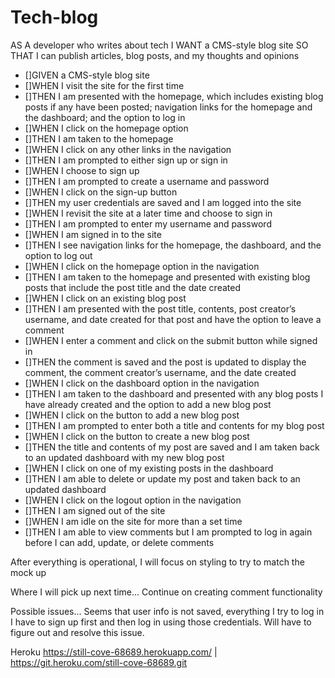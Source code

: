 # Tech-blog

AS A developer who writes about tech
I WANT a CMS-style blog site
SO THAT I can publish articles, blog posts, and my thoughts and opinions

* []GIVEN a CMS-style blog site
* []WHEN I visit the site for the first time
* []THEN I am presented with the homepage, which includes existing blog posts if any have been posted; navigation links for the homepage and the dashboard; and the option to log in
* []WHEN I click on the homepage option
* []THEN I am taken to the homepage
* []WHEN I click on any other links in the navigation
* []THEN I am prompted to either sign up or sign in
* []WHEN I choose to sign up
* []THEN I am prompted to create a username and password
* []WHEN I click on the sign-up button
* []THEN my user credentials are saved and I am logged into the site
* []WHEN I revisit the site at a later time and choose to sign in
* []THEN I am prompted to enter my username and password
* []WHEN I am signed in to the site
* []THEN I see navigation links for the homepage, the dashboard, and the option to log out
* []WHEN I click on the homepage option in the navigation
* []THEN I am taken to the homepage and presented with existing blog posts that include the post title and the date created
* []WHEN I click on an existing blog post
* []THEN I am presented with the post title, contents, post creator’s username, and date created for that post and have the option to leave a comment
* []WHEN I enter a comment and click on the submit button while signed in
* []THEN the comment is saved and the post is updated to display the comment, the comment creator’s username, and the date created
* []WHEN I click on the dashboard option in the navigation
* []THEN I am taken to the dashboard and presented with any blog posts I have already created and the option to add a new blog post
* []WHEN I click on the button to add a new blog post
* []THEN I am prompted to enter both a title and contents for my blog post
* []WHEN I click on the button to create a new blog post
* []THEN the title and contents of my post are saved and I am taken back to an updated dashboard with my new blog post
* []WHEN I click on one of my existing posts in the dashboard
* []THEN I am able to delete or update my post and taken back to an updated dashboard
* []WHEN I click on the logout option in the navigation
* []THEN I am signed out of the site
* []WHEN I am idle on the site for more than a set time
* []THEN I am able to view comments but I am prompted to log in again before I can add, update, or delete comments

After everything is operational, I will focus on styling to try to match the mock up

Where I will pick up next time...
Continue on creating comment functionality

Possible issues...
Seems that user info is not saved, everything I try to log in I have to sign up first and then log in using those credentials. Will have to figure out and resolve this issue.


Heroku
https://still-cove-68689.herokuapp.com/ | https://git.heroku.com/still-cove-68689.git